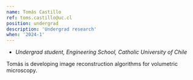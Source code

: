 ```yaml
---
name: Tomás Castillo
ref: toms.castillo@uc.cl
position: undergrad
description: 'Undergrad research'
when: '2024-1'
---
```


- _Undergrad student, Engineering School, Catholic University of Chile_

Tomás is developing image reconstruction algorithms for volumetric microscopy. 